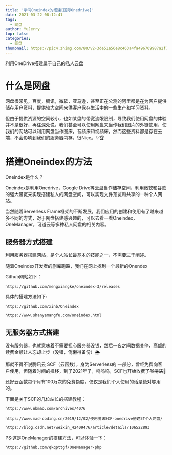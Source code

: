 ```yaml
---
title: '学习Oneindex的搭建[国际Onedrive]'
date: 2021-03-22 08:12:41
tags:
  - 网盘
author: YuJerry
top: false
categories:
  - 网盘
thumbnail: https://pic4.zhimg.com/80/v2-3de51a56e8c463a4fa496709987a2f72_720w.png
---
```



利用OneDrive搭建属于自己的私人云盘

<!-- more -->

# 什么是网盘

网盘很常见，百度，腾讯，微软，亚马逊，甚至正在公测的阿里都是在为客户提供储存用户资料，提供较大空间来供客户保存生活中的一些生产和学习资料。

但由于提供资源的空间较小，也如某盘的带宽流氓限制，导致我们使用网盘的体验并不是很好，再往深处说，我们甚至可以使用网盘来当作我们图片的外链使用，使我们的网站可以利用网盘当作图床，音频床和视频床，然而这些资料都是存在云端，不会影响到我们的服务器内存，很Nice。✨🏆

# 搭建Oneindex的方法

Oneindex是什么？

Oneindex是利用Onedrive，Google Drive等云盘当作储存空间，利用微软和谷歌的强大带宽来实现搭建私人的网盘空间，可以实现文件预览和共享的一种个人网站。

当然随着Serverless Frame框架的不断发展，我们应用的创建和使用有了越来越多不同的方式，对于网盘搭建感兴趣的，可以去看一看Oneindex，OneManager，可道云等多种私人网盘的相关内容。

## 服务器方式搭建

利用服务器搭建网站，是个人站长最基本的技能之一，不需要过于阐述。

随着Oneindex开发者的删库跑路，我们在网上找到一个最新的Onendex

Github网站如下：

`https://github.com/mengxiangke/oneindex-3/releases`

具体的搭建方法如下:

`https://github.com/xinb/Oneindex`

`https://www.shanyemangfu.com/oneindex.html`



## 无服务器方式搭建

没有服务器，也就意味着不需要担心服务器没钱，然后一夜之间数据关停，高额的续费金额让人忘却止步（没错，俺懒得备份）🌦

那就不得不说腾讯云 SCF（云函数），身为Serverless的 一部分，曾经免费向客户使用，但随着时间的推移，到了2021年了，呜呜呜，SCF也开始收费了~~爷清洁~~🤣

还好云函数每个月有100万次的免费额度，仅仅是我们个人使用的话是绝对够用的。

下面是关于SCF的几位站长的搭建教程：

`https://www.nbmao.com/archives/4076`

`https://www.mad-coding.cn/2019/12/02/使用腾讯SCF-onedrive搭建5T个人网盘/`

`https://blog.csdn.net/weixin_42409476/article/details/106522893`

PS:这是OneManager的搭建方法，可以体验一下：

`https://github.com/qkqpttgf/OneManager-php`

